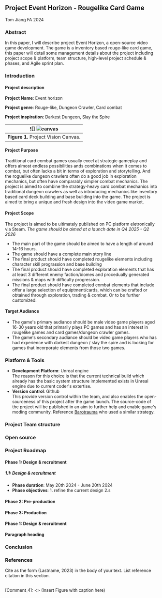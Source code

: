 ## Project Event Horizon - Rougelike Card Game
Tom Jiang
FA 2024

### Abstract 

In this paper, I will describe project Event Horizon, a open-source video game development. The game is a inventory based rouge-like card game, this paper will detail some management details about the project including project scope & platform, team structure, high-level project schedule & phases, and Agile sprint plan. 

### Introduction

#### Project description

**Project Name**: Event horizon 

**Project genre**: Rouge-like, Dungeon Crawler, Card combat

**Project inspiration**: Darkest Dungeon, Slay the Spire

| ![] ![canvas](https://github.com/Tomjiang2421/Project-Management-_-Jiang/assets/112019184/2c9c3695-f934-4ffd-8651-8fb4af4ac730)| 
| :--: |
| <b>Figure 1.</b> Project Vision Canvas. |   

#### Project Purpose
Traditional card combat games usually excel at strategic gameplay and offers almost endless possibilities ands combinations when it comes to combat, but often lacks a bit in terms of exploration and storytelling. And the roguelike dungeon crawlers often do a good job in exploration mechanics, but often have comparably simpler combat mechanics. The project is aimed to combine the strategy-heavy card combat mechanics into traditional dungeon crawlers as well as introducing mechanics like inventory based card deck building and base building into the game. The project is aimed to bring a unique and fresh design into the video game market.

#### Project Scope
The project is aimed to be ultimately published on PC platform eletronically via Steam. _The game should be aimed at a launch date in Q4 2025 - Q2 2026_ 
- The main part of the game should be aimed to have a length of around 14-16 hours.
- The game should have a complete main story line
- The final product should have completed rougelike elements including character skill prograssion and base building
- The final product should have completed exploration elements that has at least 3 different enemy faction/biomes and procedually generated missions & maps with difficulty progression.
- The final product should have completed combat elements that include offer a large selection of equiptment/cards, which can be crafted or obtained through exploration, trading & combat. Or to be further customized.

#### Target Audiance
- The game's primary audiance should be male video game players aged 16-30 years old that primarily plays PC games and has an interest in rougelike games and card games/dungeon crawler games. 
- The game's secondary audiance should be video game players who has had experience with darkest dungeon / slay the spire and is looking for games that incorporate elements from those two games. 

### Platform & Tools
- **Development Platform**: Unreal engine<br />
The reason for this choice is that the current technical build which already has the basic system structure implemented exists in Unreal engine due to current coder's extertise.
- **Version control**: Github<br />
This provide version control within the team, and also enables the open-sourceness of this project after the game launch. The source-code of the project will be published in an aim to further help and enable game's moding community. Reference [Barotrauma](https://barotraumagame.com/uncategorized/662/) who used a similar strategy. 

### Project Team structure

### Open source

### Project Roadmap

#### Phase 1: Design & recruitment
##### 1.1: Design & recruitment
- **Phase duration**: May 20th 2024 -  June 20th 2024
- **Phase objectives**: 1. refine the current design
2.s

#### Phase 2: Pre-production

#### Phase 3: Production

#### Phase 1: Design & recruitment


__Paragraph heading__         

[Comment_6]: <> (begin your text two spaces after the last underscore in the previous line)


### Conclusion      

[Comment_7]: <> (begin your text here)


### References     

[Comment_8]: <> (begin your reference list here. Cite as author, year in main text. Reference link should correpond with link in Comment 2  Use any format you wish -- MLA, APA, etc.)

Cite as the form (Lastname, 2023) in the body of your text. List reference citation in this section. 

<br />
[Comment_4]: <> (Insert Figure with caption here)
